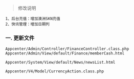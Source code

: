 > 修改说明
	
	1、后台充值：增加澳洲SKN充值
	2、快讯管理：增加日期列

### 一. 更新文件

	Appcenter/Admin/Controller/FinanceController.class.php
	Appcenter/Admin/View/default/Finance/memberCash.html

	Appcenter/System/View/default/News/newsList.html

	Appcenter/V4/Model/CurrencyAction.class.php

